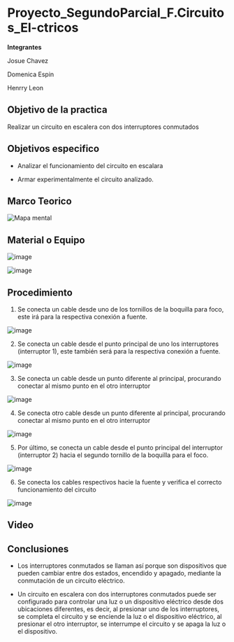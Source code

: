 # Proyecto_SegundoParcial_F.Circuitos_El-ctricos

**Integrantes**

Josue Chavez

Domenica Espin

Henrry Leon

## Objetivo de la practica

Realizar un circuito en escalera con dos interruptores conmutados 

## Objetivos especifico

- Analizar el funcionamiento del circuito en escalara 

-	Armar experimentalmente el circuito analizado.

## Marco Teorico

![Mapa mental](https://user-images.githubusercontent.com/116777118/213481634-50b9b751-1930-41bf-8a17-7a6e1ad852f1.png)

##  Material o Equipo

![image](https://user-images.githubusercontent.com/116777118/213482198-589555fb-9709-435d-b678-c56d2067b6da.png)

![image](https://user-images.githubusercontent.com/116777118/213482289-3bdc2a98-95a3-48d9-b203-8323dfde2aa6.png)

##  Procedimiento

1. Se conecta un cable desde uno de los tornillos de la boquilla para foco, este irá para la respectiva conexión a fuente. 

![image](https://user-images.githubusercontent.com/116777118/213482715-ffb5ba02-60c1-403c-9b2f-0d15836d783c.png)

2. Se conecta un cable desde el punto principal de uno los interruptores (interruptor 1), este también será para la respectiva conexión a fuente. 

![image](https://user-images.githubusercontent.com/116777118/213482993-d386ca7b-eb15-46ca-b5f1-551148bfa087.png)

3. Se conecta un cable desde un punto diferente al principal, procurando conectar al mismo punto en el otro interruptor

![image](https://user-images.githubusercontent.com/116777118/213483289-e74ae693-f69c-4f0d-8853-29b3364fb592.png)

4. Se conecta otro cable desde un punto diferente al principal, procurando conectar al mismo punto en el otro interruptor

![image](https://user-images.githubusercontent.com/116777118/213483528-ea1f7249-331c-44c7-89a9-2184569c3ce0.png)

5. Por último, se conecta un cable desde el punto principal del interruptor (interruptor 2) hacia el segundo tornillo de la boquilla para el foco. 

![image](https://user-images.githubusercontent.com/116777118/213483739-be61cb80-98e3-4d42-b520-4d08d1da3369.png)

6. Se conecta los cables respectivos hacie la fuente y verifica el correcto funcionamiento del circuito 

![image](https://user-images.githubusercontent.com/116777118/213483969-cce5afa3-dae4-4059-90d0-f823b0ce09a8.png)

## Video

## Conclusiones

- Los interruptores conmutados se llaman así porque son dispositivos que pueden cambiar entre dos estados, encendido y apagado, mediante la conmutación de un circuito eléctrico.

- Un circuito en escalera con dos interruptores conmutados puede ser configurado para controlar una luz o un dispositivo eléctrico desde dos ubicaciones diferentes, es decir, al presionar uno de los interruptores, se completa el circuito y se enciende la luz o el dispositivo eléctrico, al presionar el otro interruptor, se interrumpe el circuito y se apaga la luz o el dispositivo.




